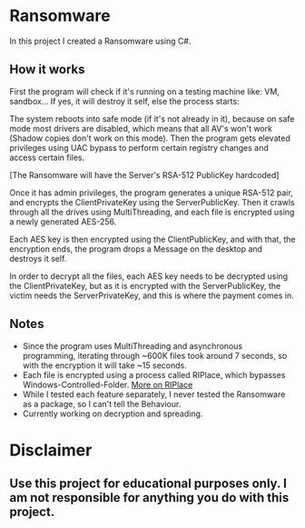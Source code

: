 # Ransomware
In this project I created a Ransomware using C#.

## How it works
First the program will check if it's running on a testing machine like: VM, sandbox...
If yes, it will destroy it self, else the process starts:

The system reboots into safe mode (if it's not already in it), because on safe mode most drivers are disabled, which means that all AV's won't work (Shadow copies don't work on this mode).
Then the program gets elevated privileges using UAC bypass to perform certain registry changes and access certain files.

[The Ransomware will have the Server's RSA-512 PublicKey hardcoded]

Once it has admin privileges, the program generates a unique RSA-512 pair, and encrypts the ClientPrivateKey using the ServerPublicKey.
Then it crawls through all the drives using MultiThreading, and each file is encrypted using a newly generated AES-256.

Each AES key is then encrypted using the ClientPublicKey, and with that, the encryption ends, the program drops a Message on the desktop and destroys it self.

In order to decrypt all the files, each AES key needs to be decrypted using the ClientPrivateKey, but as it is encrypted with the ServerPublicKey, the victim needs the ServerPrivateKey, and this is where the payment comes in.

## Notes
* Since the program uses MultiThreading and asynchronous programming, iterating through ~600K files took around 7 seconds, so with the encryption it will take ~15 seconds.
* Each file is encrypted using a process called RIPlace, which bypasses Windows-Controlled-Folder. [More on RIPlace](https://www.bleepingcomputer.com/news/security/new-riplace-bypass-evades-windows-10-av-ransomware-protection/)
* While I tested each feature separately, I never tested the Ransomware as a package, so I can't tell the Behaviour.
* Currently working on decryption and spreading.

# Disclaimer
## Use this project for educational purposes only. I am not responsible for anything you do with this project.
